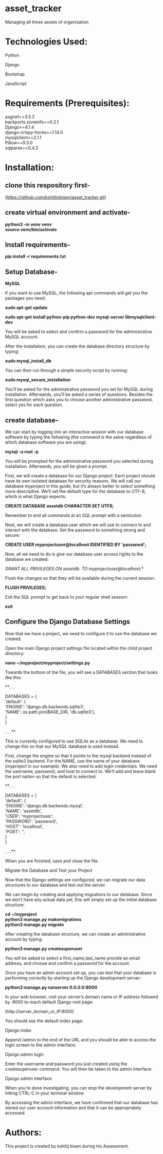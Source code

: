 # asset_tracker
Managing all these assets of organization

# Technologies Used:

Python  

Django  

Bootstrap<br>

JavaScript

# Requirements (Prerequisites):

asgiref==3.5.2  
backports.zoneinfo==0.2.1  
Django==4.1.4  
django-crispy-forms==1.14.0  
mysqlclient==2.1.1  
Pillow==9.3.0  
sqlparse==0.4.3  


# Installation:

## clone this respository first-  
(https://github.com/kshitijnbisen/asset_tracker.git)  

## create virtual environment and activate-  

**python3 -m venv venv  
source venv/bin/activate**  

## Install requirements-  

**pip install -r requirements.txt**  

## Setup Database-  
**MySQL**  

If you want to use MySQL, the following apt commands will get you the packages you need:  

**sudo apt-get update**  

**sudo apt-get install python-pip python-dev mysql-server libmysqlclient-dev**  

You will be asked to select and confirm a password for the administrative MySQL account.  

After the installation, you can create the database directory structure by typing: 

**sudo mysql_install_db**  

You can then run through a simple security script by running:  

**sudo mysql_secure_installation**  

You’ll be asked for the administrative password you set for MySQL during installation. Afterwards, you’ll be asked a series of questions. Besides the first question which asks you to choose another administrative password, select yes for each question.  

## create database-  

We can start by logging into an interactive session with our database software by typing the following (the command is the same regardless of which database software you are using):  

**mysql -u root -p**  

You will be prompted for the administrative password you selected during installation. Afterwards, you will be given a prompt.  

First, we will create a database for our Django project. Each project should have its own isolated database for security reasons. We will call our database myproject in this guide, but it’s always better to select something more descriptive. We’ll set the default type for the database to UTF-8, which is what Django expects:  

**CREATE DATABASE assetdb CHARACTER SET UTF8;**  

Remember to end all commands at an SQL prompt with a semicolon.  

Next, we will create a database user which we will use to connect to and interact with the database. Set the password to something strong and secure:  

**CREATE USER myprojectuser@localhost IDENTIFIED BY 'password';**  

Now, all we need to do is give our database user access rights to the database we created:  

**GRANT ALL PRIVILEGES ON assetdb.* TO myprojectuser@localhost;**

Flush the changes so that they will be available during the current session:  

**FLUSH PRIVILEGES;**    

Exit the SQL prompt to get back to your regular shell session:  

**exit**  

## Configure the Django Database Settings  

Now that we have a project, we need to configure it to use the database we created.  

Open the main Django project settings file located within the child project directory:  

**nano ~/myproject/myproject/settings.py**  

Towards the bottom of the file, you will see a DATABASES section that looks like this:  

**. . .  
  
DATABASES = {  
    'default': {  
        'ENGINE': 'django.db.backends.sqlite3',  
        'NAME': os.path.join(BASE_DIR, 'db.sqlite3'),  
    }  
}  
  
. . .**  

This is currently configured to use SQLite as a database. We need to change this so that our MySQL database is used instead.  

First, change the engine so that it points to the mysql backend instead of the sqlite3 backend. For the NAME, use the name of your database (myproject in our example). We also need to add login credentials. We need the username, password, and host to connect to. We’ll add and leave blank the port option so that the default is selected:  

**. . .  

DATABASES = {  
    'default': {  
        'ENGINE': 'django.db.backends.mysql',  
        'NAME': 'assetdb',  
        'USER': 'myprojectuser',  
        'PASSWORD': 'password',  
        'HOST': 'localhost',  
        'PORT': '',  
    }  
}  
  
. . .**  

When you are finished, save and close the file.  

Migrate the Database and Test your Project  

Now that the Django settings are configured, we can migrate our data structures to our database and test out the server.  

We can begin by creating and applying migrations to our database. Since we don’t have any actual data yet, this will simply set up the initial database structure:  

**cd ~/myproject  
python3 manage.py makemigrations  
python3 manage.py migrate**   

After creating the database structure, we can create an administrative account by typing:  

**python3 manage.py createsuperuser**  

You will be asked to select a first_name,last_name provide an email address, and choose and confirm a password for the account.  

Once you have an admin account set up, you can test that your database is performing correctly by starting up the Django development server:  

**python3 manage.py runserver 0.0.0.0:8000**  

In your web browser, visit your server’s domain name or IP address followed by :8000 to reach default Django root page:  

(http://server_domain_or_IP:8000)  

You should see the default index page:  

Django index  

Append /admin to the end of the URL and you should be able to access the login screen to the admin interface:  

Django admin login  

Enter the username and password you just created using the createsuperuser command. You will then be taken to the admin interface:  

Django admin interface  

When you’re done investigating, you can stop the development server by hitting CTRL-C in your terminal window.  

By accessing the admin interface, we have confirmed that our database has stored our user account information and that it can be appropriately accessed.  



# Authors:

This project is created by kshitij bisen during his Assessment.